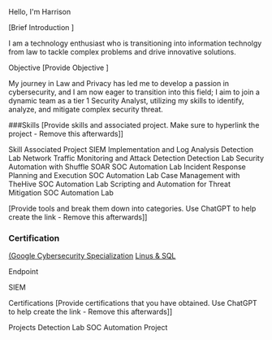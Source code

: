 Hello, I'm Harrison


[Brief Introduction ]

I am a technology enthusiast who is transitioning into information technolgy from law to tackle complex problems and drive innovative solutions.

Objective
[Provide Objective ]

My journey in Law and Privacy has led me to develop a passion in cybersecurity, and I am now eager to transition into this field; I aim to join a dynamic team as a tier 1 Security Analyst, utilizing my skills to identify, analyze, and mitigate complex security threat.

###Skills
[Provide skills and associated project. Make sure to hyperlink the project - Remove this afterwards]]


Skill                                     	Associated Project
SIEM Implementation and Log Analysis	      Detection Lab
Network Traffic Monitoring and Attack       Detection	Detection Lab
Security Automation with Shuffle SOAR	      SOC Automation Lab
Incident Response Planning and Execution	  SOC Automation Lab
Case Management with TheHive	              SOC Automation Lab
Scripting and Automation for Threat Mitigation	SOC Automation Lab

[Provide tools and break them down into categories. Use ChatGPT to help create the link - Remove this afterwards]]

### Certification
[(Google Cybersecurity Specialization](https://www.coursera.org/account/accomplishments/specialization/5RPDQ67NQJXF)
[Linus & SQL](https://www.coursera.org/account/accomplishments/records/TBAQEQJ6YKH3)

Endpoint
 
SIEM
  
Certifications
[Provide certifications that you have obtained. Use ChatGPT to help create the link - Remove this afterwards]]

    
Projects
Detection Lab
SOC Automation Project
